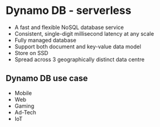 # Dynamo DB - serverless
- A fast and flexible NoSQL database service
- Consistent, single-digit millisecond latency at any scale
- Fully managed database
- Support both document and key-value data model
- Store on SSD
- Spread across 3 geographically distinct data centre

## Dynamo DB use case 
* Mobile
* Web
* Gaming 
* Ad-Tech
* IoT
